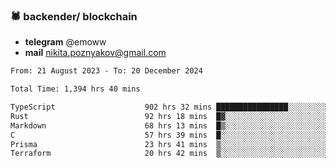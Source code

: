 ### 🕷 backender/ blockchain
- **telegram** @emoww
- **mail** nikita.poznyakov@gmail.com

<!--START_SECTION:waka-->

```txt
From: 21 August 2023 - To: 20 December 2024

Total Time: 1,394 hrs 40 mins

TypeScript                    902 hrs 32 mins ████████████████░░░░░░░░░   64.48 %
Rust                          92 hrs 18 mins  █▓░░░░░░░░░░░░░░░░░░░░░░░   06.59 %
Markdown                      68 hrs 13 mins  █▒░░░░░░░░░░░░░░░░░░░░░░░   04.87 %
C                             57 hrs 39 mins  █░░░░░░░░░░░░░░░░░░░░░░░░   04.12 %
Prisma                        23 hrs 41 mins  ▒░░░░░░░░░░░░░░░░░░░░░░░░   01.69 %
Terraform                     20 hrs 42 mins  ▒░░░░░░░░░░░░░░░░░░░░░░░░   01.48 %
```

<!--END_SECTION:waka-->




